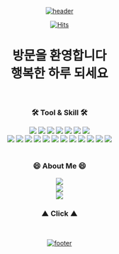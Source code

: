 <div align="center">

<p dir="auto"><a target="_blank" rel="noopener noreferrer nofollow" href="https://camo.githubusercontent.com/e762731ebb0dee00750438cb33b3e6ee2e6999cc38483fa018ac3e9ad22c804c/68747470733a2f2f63617073756c652d72656e6465722e76657263656c2e6170702f6170693f747970653d776176696e672626636f6c6f723d6772616469656e74266865696768743d3130302673656374696f6e3d68656164657226666f6e7453697a653d3930"><img src="https://camo.githubusercontent.com/e762731ebb0dee00750438cb33b3e6ee2e6999cc38483fa018ac3e9ad22c804c/68747470733a2f2f63617073756c652d72656e6465722e76657263656c2e6170702f6170693f747970653d776176696e672626636f6c6f723d6772616469656e74266865696768743d3130302673656374696f6e3d68656164657226666f6e7453697a653d3930" alt="header" data-canonical-src="https://capsule-render.vercel.app/api?type=waving&amp;&amp;color=gradient&amp;height=100&amp;section=header&amp;fontSize=90" style="max-width: 100%;"></a></p>

[![Hits](https://hits.seeyoufarm.com/api/count/incr/badge.svg?url=https%3A%2F%2Fgithub.com%2Fsososo95&count_bg=%233EC6BD&title_bg=%23C1D773&icon=&icon_color=%23E7E7E7&title=hits&edge_flat=false)](https://hits.seeyoufarm.com)

# 방문을 환영합니다 <br/> 행복한 하루 되세요

<br/>

  
### 🛠️ Tool & Skill 🛠️

<img src="https://img.shields.io/badge/intellij-000000?style=flat-square&logo=intellijidea&logoColor=white"/> <img src="https://img.shields.io/badge/VScode-007ACC?style=flat-square&logo=visualstudiocode&logoColor=white"/>
<img src="https://img.shields.io/badge/eclipse-4B4B77?style=flat-square&logo=eclipseide&logoColor=white"/> <img src="https://img.shields.io/badge/docker-2496ED?style=flat-square&logo=docker&logoColor=white"/>
<img src="https://img.shields.io/badge/maven-C71A36?style=flat-square&logo=apachemaven&logoColor=white"/> <img src="https://img.shields.io/badge/NaverCloud-03C75A?style=flat-square&logo=naver&logoColor=white"/> 
<img src="https://img.shields.io/badge/slack-4A154B?style=flat-square&logo=slack&logoColor=white"/> <br/>
<img src="https://img.shields.io/badge/Java-1E8CBE?style=flat-square&logo=Java&logoColor=white"/> <img src="https://img.shields.io/badge/JavaScript-F7DF1E?style=flat-square&logo=JavaScript&logoColor=white"/>
<img src="https://img.shields.io/badge/HTML-E34F26?style=flat-square&logo=HTML5&logoColor=white"/> <img src="https://img.shields.io/badge/CSS-1572B6?style=flat-square&logo=CSS3&logoColor=white"/>
<img src="https://img.shields.io/badge/JSP-FF3300?style=flat-square&logo=JSP&logoColor=white"/> <img src="https://img.shields.io/badge/SpringBoot-6DB33F?style=flat-square&logo=SpringBoot&logoColor=white"/>
<img src="https://img.shields.io/badge/MyBatis-000000?style=flat-square&logo=MyBatis&logoColor=white"/> <img src="https://img.shields.io/badge/BootStrap-7952B3?style=flat-square&logo=BootStrap&logoColor=white"/>
<img src="https://img.shields.io/badge/MySQL-4479A1?style=flat-square&logo=MySQL&logoColor=white"/> <img src="https://img.shields.io/badge/OracleDB-F80000?style=flat-square&logo=Oracle&logoColor=white"/>
<img src="https://img.shields.io/badge/Jquery-0769AD?style=flat-square&logo=Jquery&logoColor=white"/> <img src="https://img.shields.io/badge/Ajax-0769AD?style=flat-square&logo=Ajax&logoColor=white"/> 
<br/><br/>

### 😄 About Me 😄

<a href="https://www.notion.so/SoJaeYeon-3beb0913f96d4a168c1a12e5e936a38a?pvs=4">
  <img src="https://img.shields.io/badge/notion(포트폴리오)-9999FF?style=flat-square&logo=notion&logoColor=white" />
</a>
<br/>

<a href="https://ssojae95.tistory.com/">
  <img src="https://img.shields.io/badge/tistory(블로그)-FA6831?style=flat-square&logo=tistory&logoColor=white" />
</a>
<br/>

<a href="https://www.instagram.com/ssojae95/">
  <img src="https://img.shields.io/badge/instagram-E4405F?style=flat-square&logo=instagram&logoColor=white" />
</a>

<br/>

### ▲ Click ▲

<br/>


<p dir="auto"><a target="_blank" rel="noopener noreferrer nofollow" href="https://camo.githubusercontent.com/958e1481279f09912913f1132e7e16d7d9a6939ceb7be6d00136f5e7122cc143/68747470733a2f2f63617073756c652d72656e6465722e76657263656c2e6170702f6170693f747970653d776176696e672626636f6c6f723d6772616469656e74266865696768743d3130302673656374696f6e3d666f6f74657226666f6e7453697a653d3930"><img src="https://camo.githubusercontent.com/958e1481279f09912913f1132e7e16d7d9a6939ceb7be6d00136f5e7122cc143/68747470733a2f2f63617073756c652d72656e6465722e76657263656c2e6170702f6170693f747970653d776176696e672626636f6c6f723d6772616469656e74266865696768743d3130302673656374696f6e3d666f6f74657226666f6e7453697a653d3930" alt="footer" data-canonical-src="https://capsule-render.vercel.app/api?type=waving&amp;&amp;color=gradient&amp;height=100&amp;section=footer&amp;fontSize=90" style="max-width: 100%;"></a></p>


</div>

<!--
**sososo95/sososo95** is a ✨ _special_ ✨ repository because its `README.md` (this file) appears on your GitHub profile.

Here are some ideas to get you started:

- 🔭 I’m currently working on ...
- 🌱 I’m currently learning ...
- 👯 I’m looking to collaborate on ...
- 🤔 I’m looking for help with ...
- 💬 Ask me about ...
- 📫 How to reach me: ...
- 😄 Pronouns: ...
- ⚡ Fun fact: ...
-->
